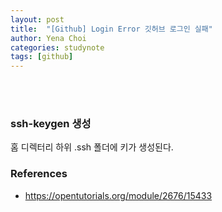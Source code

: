 ```yaml
---
layout: post
title:  "[Github] Login Error 깃허브 로그인 실패"
author: Yena Choi
categories: studynote
tags: [github]
---
```



<br><br>

### ssh-keygen 생성

홈 디렉터리 하위 .ssh 폴더에 키가 생성된다.



### References
- https://opentutorials.org/module/2676/15433
